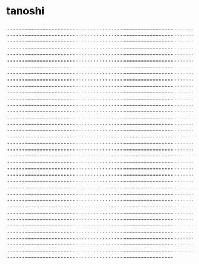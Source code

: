 # tanoshi
...............................................................................................................................................................................................................................................................................................................................................................................................................................................................................................................................................................................................................................................................................................................................................................................................................................................................................................................................................................................................................................................................................................................................................................................................................................................................................................................................................................................................................................................................................................................................................................................................................................................................................................................................................................................................................................................................................................................................................................................................................................................................................................................................................................................................................................................................................................................................................................................................................................................................................................................................................................................................................................................................................................................................................................................................................................................................................................................................................................................................................................................................................................................................................................................................................................................................................................................................................................................................................................................................................................................................................................................................................................................................................................................................................................................................................................................................................................................................................................................................................................................................................................................................................................................................................................................................................................................................................................................................................................................................................................................................................................................................................................................................................................................................................................